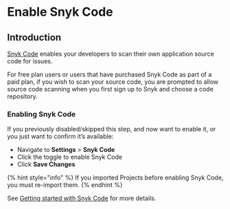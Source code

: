 # Enable Snyk Code

## Introduction

[Snyk Code](../../../scan-application-code/snyk-code/) enables your developers to scan their own application source code for issues.

For free plan users or users that have purchased Snyk Code as part of a paid plan, if you wish to scan your source code, you are prompted to allow source code scanning when you first sign up to Snyk and choose a code repository.

### Enabling Snyk Code

If you previously disabled/skipped this step, and now want to enable it, or you just want to confirm it’s available:

* Navigate to **Settings** > **Snyk Code**
* Click the toggle to enable Snyk Code
* Click **Save Changes**

{% hint style="info" %}
If you imported Projects before enabling Snyk Code, you must re-import them.
{% endhint %}

See [Getting started with Snyk Code](../../../scan-application-code/snyk-code/getting-started-with-snyk-code/) for more details.
